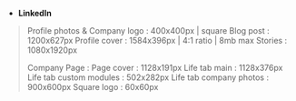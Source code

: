 - **LinkedIn**
>Profile photos & Company logo : 400x400px | square
>Blog post : 1200x627px
>Profile cover : 1584x396px | 4:1 ratio | 8mb max
>Stories : 1080x1920px
>
>Company Page :
>Page cover : 1128x191px
>Life tab main : 1128x376px
>Life tab custom modules : 502x282px
>Life tab company photos : 900x600px
>Square logo : 60x60px